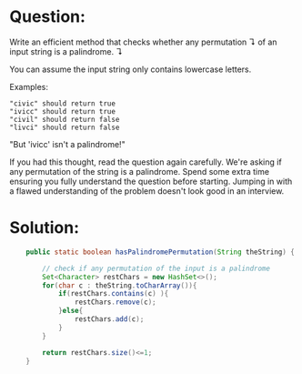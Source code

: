 # Question:

Write an efficient method that checks whether any permutation ↴ of an input string is a palindrome. ↴

You can assume the input string only contains lowercase letters.

Examples:

    "civic" should return true
    "ivicc" should return true
    "civil" should return false
    "livci" should return false

"But 'ivicc' isn't a palindrome!"

If you had this thought, read the question again carefully. We're asking if any permutation of the string is a palindrome. Spend some extra time ensuring you fully understand the question before starting. Jumping in with a flawed understanding of the problem doesn't look good in an interview.


# Solution:

```java
    public static boolean hasPalindromePermutation(String theString) {

        // check if any permutation of the input is a palindrome
        Set<Character> restChars = new HashSet<>();
        for(char c : theString.toCharArray()){
            if(restChars.contains(c) ){
                restChars.remove(c);
            }else{
                restChars.add(c);
            }
        }

        return restChars.size()<=1;
    }
```    

